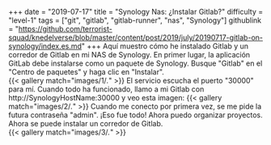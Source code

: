 +++
date = "2019-07-17"
title = "Synology Nas: ¿Instalar Gitlab?"
difficulty = "level-1"
tags = ["git", "gitlab", "gitlab-runner", "nas", "Synology"]
githublink = "https://github.com/terrorist-squad/knedelverse/blob/master/content/post/2019/july/20190717-gitlab-on-synology/index.es.md"
+++
Aquí muestro cómo he instalado Gitlab y un corredor de Gitlab en mi NAS de Synology. En primer lugar, la aplicación GitLab debe instalarse como un paquete de Synology. Busque "Gitlab" en el "Centro de paquetes" y haga clic en "Instalar".   
{{< gallery match="images/1/*.*" >}}
El servicio escucha el puerto "30000" para mí. Cuando todo ha funcionado, llamo a mi Gitlab con http://SynologyHostName:30000 y veo esta imagen:
{{< gallery match="images/2/*.*" >}}
Cuando me conecto por primera vez, se me pide la futura contraseña "admin". ¡Eso fue todo! Ahora puedo organizar proyectos. Ahora se puede instalar un corredor de Gitlab.  
{{< gallery match="images/3/*.*" >}}
